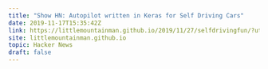 ```yaml
---
title: "Show HN: Autopilot written in Keras for Self Driving Cars"
date: 2019-11-17T15:35:42Z
link: https://littlemountainman.github.io/2019/11/27/selfdrivingfun/?utm_medium=RSS&utm_source=hune
site: littlemountainman.github.io
topic: Hacker News
draft: false
---
```

